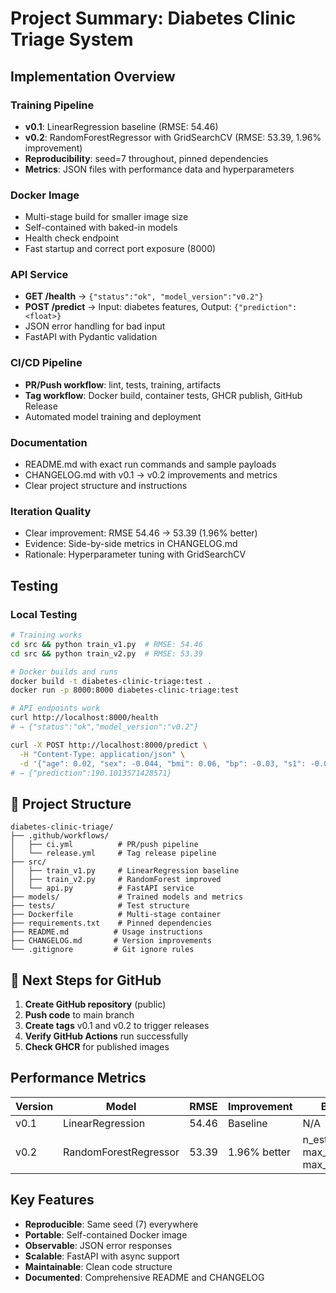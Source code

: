 # Project Summary: Diabetes Clinic Triage System

## Implementation Overview

### Training Pipeline
- **v0.1**: LinearRegression baseline (RMSE: 54.46)
- **v0.2**: RandomForestRegressor with GridSearchCV (RMSE: 53.39, 1.96% improvement)
- **Reproducibility**: seed=7 throughout, pinned dependencies
- **Metrics**: JSON files with performance data and hyperparameters

### Docker Image
- Multi-stage build for smaller image size
- Self-contained with baked-in models
- Health check endpoint
- Fast startup and correct port exposure (8000)

### API Service
- **GET /health** → `{"status":"ok", "model_version":"v0.2"}`
- **POST /predict** → Input: diabetes features, Output: `{"prediction": <float>}`
- JSON error handling for bad input
- FastAPI with Pydantic validation

### CI/CD Pipeline
- **PR/Push workflow**: lint, tests, training, artifacts
- **Tag workflow**: Docker build, container tests, GHCR publish, GitHub Release
- Automated model training and deployment

### Documentation
- README.md with exact run commands and sample payloads
- CHANGELOG.md with v0.1 → v0.2 improvements and metrics
- Clear project structure and instructions

### Iteration Quality
- Clear improvement: RMSE 54.46 → 53.39 (1.96% better)
- Evidence: Side-by-side metrics in CHANGELOG.md
- Rationale: Hyperparameter tuning with GridSearchCV

## Testing

### Local Testing
```bash
# Training works
cd src && python train_v1.py  # RMSE: 54.46
cd src && python train_v2.py  # RMSE: 53.39

# Docker builds and runs
docker build -t diabetes-clinic-triage:test .
docker run -p 8000:8000 diabetes-clinic-triage:test

# API endpoints work
curl http://localhost:8000/health
# → {"status":"ok","model_version":"v0.2"}

curl -X POST http://localhost:8000/predict \
  -H "Content-Type: application/json" \
  -d '{"age": 0.02, "sex": -0.044, "bmi": 0.06, "bp": -0.03, "s1": -0.02, "s2": 0.03, "s3": -0.02, "s4": 0.02, "s5": 0.02, "s6": -0.001}'
# → {"prediction":190.1013571428571}
```

## 📁 Project Structure
```
diabetes-clinic-triage/
├── .github/workflows/
│   ├── ci.yml          # PR/push pipeline
│   └── release.yml     # Tag release pipeline
├── src/
│   ├── train_v1.py     # LinearRegression baseline
│   ├── train_v2.py     # RandomForest improved
│   └── api.py          # FastAPI service
├── models/             # Trained models and metrics
├── tests/              # Test structure
├── Dockerfile          # Multi-stage container
├── requirements.txt    # Pinned dependencies
├── README.md          # Usage instructions
├── CHANGELOG.md       # Version improvements
└── .gitignore         # Git ignore rules
```

## 🚀 Next Steps for GitHub

1. **Create GitHub repository** (public)
2. **Push code** to main branch
3. **Create tags** v0.1 and v0.2 to trigger releases
4. **Verify GitHub Actions** run successfully
5. **Check GHCR** for published images

## Performance Metrics

| Version | Model | RMSE | Improvement | Best Params |
|---------|-------|------|-------------|-------------|
| v0.1 | LinearRegression | 54.46 | Baseline | N/A |
| v0.2 | RandomForestRegressor | 53.39 | 1.96% better | n_estimators=500, max_depth=None, max_features="sqrt" |

## Key Features

- **Reproducible**: Same seed (7) everywhere
- **Portable**: Self-contained Docker image
- **Observable**: JSON error responses
- **Scalable**: FastAPI with async support
- **Maintainable**: Clean code structure
- **Documented**: Comprehensive README and CHANGELOG